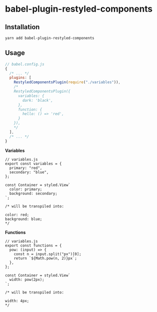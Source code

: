 # babel-plugin-restyled-components

## Installation

```
yarn add babel-plugin-restyled-components
```

## Usage

```js
// babel.config.js
{
  /* ... */
  plugins: [
    RestyledComponentsPlugin(require("./variables")),
    /*
    RestyledComponentsPlugin({
      variables: {
        dark: 'black',
      },
      function: {
        hello: () => 'red',
      }
    }),
    */
  ],
  /* ... */
}
```

**Variables**

```tsx
// variables.js
export const variables = {
  primary: "red",
  secondary: "blue",
};
```

```tsx
const Container = styled.View`
  color: primary;
  background: secondary;
`;

/* will be transpiled into:

color: red;
background: blue;
*/
```

**Functions**

```tsx
// variables.js
export const functions = {
  pow: (input) => {
    const n = input.split("px")[0];
    return `${Math.pow(n, 2)}px`;
  },
};
```

```tsx
const Container = styled.View`
  width: pow(2px);
`;

/* will be transpiled into:

width: 4px;
*/
```
